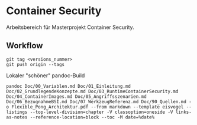 # Container Security

Arbeitsbereich für Masterprojekt Container Security.

## Workflow

```shell
git tag <versions_nummer>
git push origin --tags
```

Lokaler "schöner" pandoc-Build

```shell
pandoc Doc/00_Variablen.md Doc/01_Einleitung.md Doc/02_GrundlegendeKonzepte.md Doc/03_RuntimeContainerSecurity.md Doc/04_ContainerImages.md Doc/05_Angriffsszenarien.md Doc/06_BezugnahmeBSI.md Doc/07_WerkzeugReferenz.md Doc/90_Quellen.md -o Flexible_Pong_Architektur.pdf --from markdown --template eisvogel --listings --top-level-division=chapter -V classoption=oneside -V links-as-notes --reference-location=block --toc -M date=%date%
```





  
  
